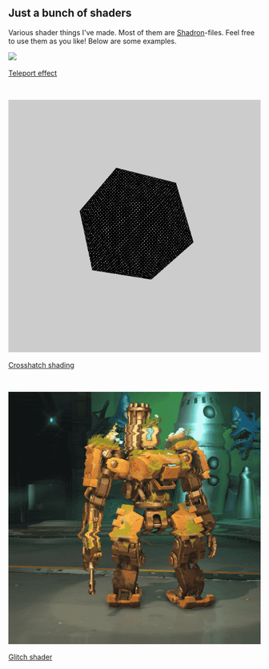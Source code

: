 ## Just a bunch of shaders

Various shader things I've made. Most of them are [Shadron](https://store.steampowered.com/app/524490/Shadron/)-files. Feel free to use them as you like! Below are some examples.

![](Shadron/teleport_effect.gif)

[Teleport effect](https://github.com/SvDvorak/Shaders/blob/master/Shadron/teleport_effect.shadron)

<br>

![](AdventOfShaders/Day_14_crosshatch_shading.gif)

[Crosshatch shading](AdventOfShaders/Day_14_crosshatch_shading.gif)

<br>

![](AdventOfShaders/Day_12_glitch_shader.gif)

[Glitch shader](AdventOfShaders/Day_12_glitch_shader.shadron)

